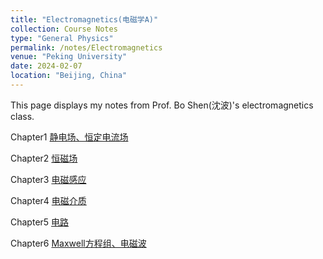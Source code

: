 ```yaml
---
title: "Electromagnetics(电磁学A)"
collection: Course Notes
type: "General Physics"
permalink: /notes/Electromagnetics
venue: "Peking University"
date: 2024-02-07
location: "Beijing, China"
---
```


This page displays my notes from Prof. Bo Shen(沈波)'s electromagnetics class.

Chapter1 [静电场、恒定电流场](../files/CourseNotes/Electromagnetics/Chapter1静电场、恒定电流场.pdf)

Chapter2 [恒磁场](../files/CourseNotes/Electromagnetics/Chapter2恒磁场.pdf)

Chapter3 [电磁感应](../files/CourseNotes/Electromagnetics/Chapter3电磁感应.pdf)

Chapter4 [电磁介质](../files/CourseNotes/Electromagnetics/Chapter4电磁介质.pdf)

Chapter5 [电路](../files/CourseNotes/Electromagnetics/Chapter5电路.pdf)

Chapter6 [Maxwell方程组、电磁波](../files/CourseNotes/Electromagnetics/Chapter6Maxwell方程组、电磁波.pdf)
